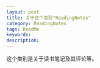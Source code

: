 ```yaml
---
layout: post
title: 关于这个类别"ReadingNotes"
category: ReadingNotes
tags: ReadMe
keywords: 
description: 
---
```


这个类别是关于读书笔记及其评论等。




